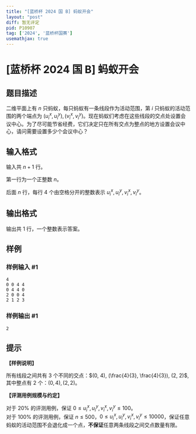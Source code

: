 ```yaml
---
title: "[蓝桥杯 2024 国 B] 蚂蚁开会"
layout: "post"
diff: 暂无评定
pid: P10907
tag: ['2024', '蓝桥杯国赛']
usemathjax: true
---
```


# [蓝桥杯 2024 国 B] 蚂蚁开会
## 题目描述

二维平面上有 $n$ 只蚂蚁，每只蚂蚁有一条线段作为活动范围，第 $i$ 只蚂蚁的活动范围的两个端点为 $(u_i^
x,u_i^y), (v_i^x,v_i^y)$。现在蚂蚁们考虑在这些线段的交点处设置会议中心。为了尽可能节省经费，它们决定只在所有交点为整点的地方设置会议中心，请问需要设置多少个会议中心？
## 输入格式

输入共 $n + 1$ 行。

第一行为一个正整数 $n$。

后面 $n$ 行，每行 $4$ 个由空格分开的整数表示 $u_i^x, u_i^y,v_i^x,v_i^y$。
## 输出格式

输出共 $1$ 行，一个整数表示答案。
## 样例

### 样例输入 #1
```
4
0 0 4 4
0 4 4 0
2 0 0 4
2 1 2 3
```
### 样例输出 #1
```
2
```
## 提示

**【样例说明】**

所有线段之间共有 $3$ 个不同的交点：$(0, 4), (\frac{4}{3}, \frac{4}{3}), (2, 2)$, 其中整点有 $2$ 个：$(0, 4), (2, 2)$。

**【评测用例规模与约定】**

对于 $20\%$ 的评测用例，保证 $0 \le u_i^x, u_i^y, v_i^x, v_i^y\le 100$。  
对于 $100\%$ 的评测用例，保证 $n \le 500$，$0 \le u_i^x, u_i^y, v_i^x, v_i^y \le 10000$，保证任意蚂蚁的活动范围不会退化成一个点，**不保证**任意两条线段之间交点数量有限。
